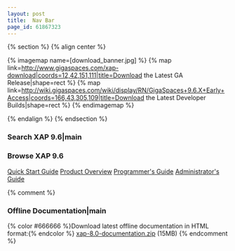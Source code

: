```yaml
---
layout: post
title:  Nav Bar
page_id: 61867323
---
```


{% section %}
{% align center %}

{% imagemap name=[download_banner.jpg] %}
{% map link=http://www.gigaspaces.com/xap-download|coords=12,42,151,111|title=Download the Latest GA Release|shape=rect %}
{% map link=http://wiki.gigaspaces.com/wiki/display/RN/GigaSpaces+9.6.X+Early+Access|coords=166,43,305,109|title=Download the Latest Developer Builds|shape=rect %}
{% endimagemap %}

{% endalign %}
{% endsection %}

### Search XAP 9.6|main

<section id="search-results" style="display: none;">
  <p>Search results</p>
  <div class="entries"></div>
</section>

### Browse XAP 9.6

[Quick Start Guide](/xap96/quick-start-guide.html)
[Product Overview](/xap96/product-overview.html)
[Programmer's Guide](/xap96/programmer's-guide.html)
[Administrator's Guide](/xap96/administrator's-guide.html)

{% comment %}
### Offline Documentation|main
{% color #666666 %}Download latest offline documentation
  in HTML format:{% endcolor %}
[xap-8.0-documentation.zip](http://www.gigaspaces.com/docs/manual/xap-8.0-documentation.zip) (15MB)
{% endcomment %}
